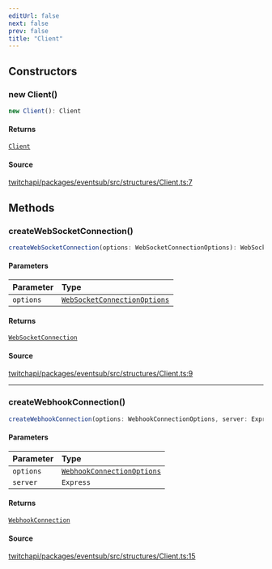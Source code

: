 ```yaml
---
editUrl: false
next: false
prev: false
title: "Client"
---
```


## Constructors

### new Client()

```ts
new Client(): Client
```

#### Returns

[`Client`](/api/eventsub/classes/client/)

#### Source

[twitchapi/packages/eventsub/src/structures/Client.ts:7](https://github.com/pablornc/twitchapi//blob/3baa008ac8be1133cbb9253985d5d4cd48b4e780/packages/eventsub/src/structures/Client.ts#L7)

## Methods

### createWebSocketConnection()

```ts
createWebSocketConnection(options: WebSocketConnectionOptions): WebSocketConnection
```

#### Parameters

| Parameter | Type |
| :------ | :------ |
| `options` | [`WebSocketConnectionOptions`](/api/eventsub/type-aliases/websocketconnectionoptions/) |

#### Returns

[`WebSocketConnection`](/api/eventsub/classes/websocketconnection/)

#### Source

[twitchapi/packages/eventsub/src/structures/Client.ts:9](https://github.com/pablornc/twitchapi//blob/3baa008ac8be1133cbb9253985d5d4cd48b4e780/packages/eventsub/src/structures/Client.ts#L9)

***

### createWebhookConnection()

```ts
createWebhookConnection(options: WebhookConnectionOptions, server: Express): WebhookConnection
```

#### Parameters

| Parameter | Type |
| :------ | :------ |
| `options` | [`WebhookConnectionOptions`](/api/eventsub/type-aliases/webhookconnectionoptions/) |
| `server` | `Express` |

#### Returns

[`WebhookConnection`](/api/eventsub/classes/webhookconnection/)

#### Source

[twitchapi/packages/eventsub/src/structures/Client.ts:15](https://github.com/pablornc/twitchapi//blob/3baa008ac8be1133cbb9253985d5d4cd48b4e780/packages/eventsub/src/structures/Client.ts#L15)
